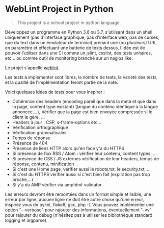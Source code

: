 # WebLint Project in Python

> This project is a school project in python language.



Développez un programme en Python 3.6 ou 3.7, s'utilisant dans un shell uniquement (pas d'interface graphique, pas d'interface web, pas de curses, que du text dans un émulateur de terminal) prenant une (ou plusieurs) URL en paramètre et effectuant une batterie de tests dessus, l'idée est de pouvoir l'utiliser dans une CI comme un jslint, csslint, des tests unitaires, etc... ou comme outil de monitoring branché sur un nagios like.

Le projet s'appelle [weblint](https://mdk.fr/pages/obiree2uaza2sh-rendu.html).

Les tests à implémenter sont libres, le nombre de tests, la variété des tests, et la qualité de l'implémentation feront partie de la note.

Voici quelques idées de tests pour vous inspirer :

- Cohérence des headers (encoding pareil que dans la meta et que dans la page, content type existant) (langue du contenu identique à la langue annoncée,...), Vérifier que la page est bien envoyée compressée si le client le gère, ...
- Headers à jour : CSP, x-frame-options etc...
- Vérification orthographique
- Vérification grammaticales
- Temps de réponse
- Présence de 404
- Présence de liens HTTP alors qu'en face y'a du HTTPS
- Si présence de flux RSS / Atom : vérifier leur contenu, content types, ...
- Si présence de CSS / JS externes vérification de leur headers, temps de réponse, contenu, minification
- Si c'est une Home page, vérifier aussi le robots.txt, le security.txt, ...
- Si c'est du HTTPS vérifier aussi si c'est bien fait (expiration pas trop proche,...)
- Si y'a du AMP vérifier via amphtml-validator

Les erreurs devront être remontées dans un format simple et lisible, une erreur par ligne, aucune ligne ne doit être autre chose qu'une erreur, inspirez vous de pylint, flake8, gcc, php -l. Vous pouvez implémenter une option "--verbose" pour rajouter des informations, éventuellement "-vv" pour rajouter du débug (n'hésitez pas à utiliser les bibliothèque standard logging et argparse).
